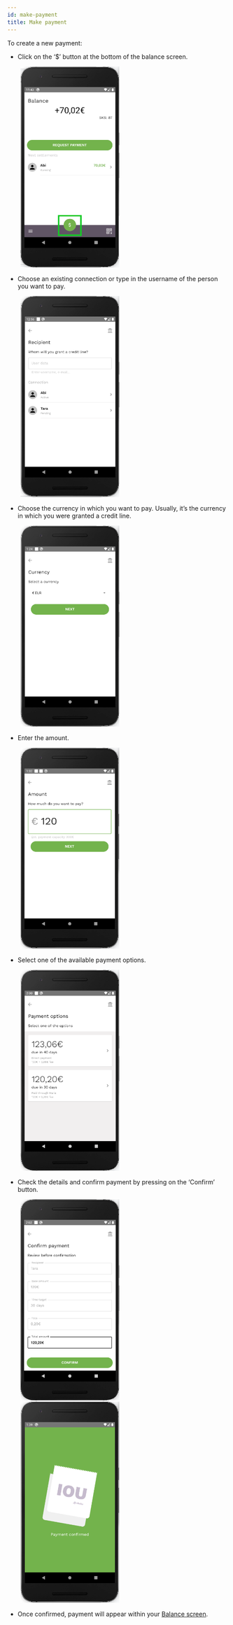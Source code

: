 ```yaml
---
id: make-payment
title: Make payment
---
```


To create a new payment:

- Click on the ‘$’ button at the bottom of the balance screen.

<img src="assets/make-payment1.png" alt="make payment" width="226" height="460" style="display: inline; margin-left: 30px;"/>

- Choose an existing connection or type in the username of the person you want to pay.

<img src="assets/make-payment2.png" alt="make payment" width="226" height="460" style="display: inline; margin-left: 30px;"/>

- Choose the currency in which you want to pay. Usually, it’s the currency in which you were granted a credit line.

<img src="assets/make-payment3.png" alt="make payment" width="226" height="460" style="display: inline; margin-left: 30px;"/>

- Enter the amount.

<img src="assets/make-payment4.png" alt="make payment" width="226" height="460" style="display: inline; margin-left: 30px;"/>

- Select one of the available payment options.

<img src="assets/make-payment5.png" alt="make payment" width="226" height="460" style="display: inline; margin-left: 30px;"/>

- Check the details and confirm payment by pressing on the ‘Confirm’ button.

<img src="assets/make-payment6.png" alt="make payment" width="226" height="460" style="display: inline; margin-left: 30px;"/>
<img src="assets/make-payment7.png" alt="make payment" width="226" height="460" style="display: inline; margin-left: 30px;"/>

- Once confirmed, payment will appear within your [Balance screen](home.md).
